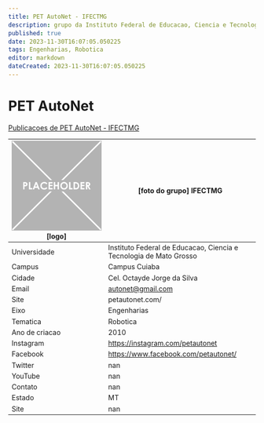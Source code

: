 ```yaml
---
title: PET AutoNet - IFECTMG
description: grupo da Instituto Federal de Educacao, Ciencia e Tecnologia de Mato Grosso
published: true
date: 2023-11-30T16:07:05.050225
tags: Engenharias, Robotica
editor: markdown
dateCreated: 2023-11-30T16:07:05.050225
---
```


# PET AutoNet

[Publicacoes de PET AutoNet - IFECTMG](/atividade/129PETAutoNetIFECTMG/feed.md)

| ![placeholder.png](/placeholder.png) [logo] | [foto do grupo] IFECTMG         |
| ------------------------------------------- | ------------------------------------------------- |
| Universidade                                | Instituto Federal de Educacao, Ciencia e Tecnologia de Mato Grosso      |
| Campus                                      | Campus Cuiaba            |
| Cidade                                      | Cel. Octayde Jorge da Silva             |
| Email                                       | autonet@gmail.com             |
| Site                                        | petautonet.com/              |
| Eixo                                        | Engenharias              |
| Tematica                                    | Robotica          |
| Ano de criacao                              | 2010        |
| Instagram                                   | https://instagram.com/petautonet         |
| Facebook                                    | https://www.facebook.com/petautonet/          |
| Twitter                                     | nan           |
| YouTube                                     | nan           |
| Contato                                     | nan         |
| Estado                                      |  MT            |
| Site                                        | nan |
